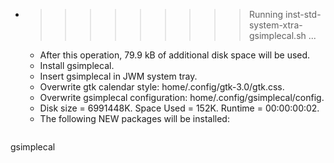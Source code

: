 * >>>>>>>>> Running inst-std-system-xtra-gsimplecal.sh ...
  * After this operation, 79.9 kB of additional disk space will be used.
  * Install gsimplecal.
  * Insert gsimplecal in JWM system tray.
  * Overwrite gtk calendar style: home/.config/gtk-3.0/gtk.css.
  * Overwrite gsimplecal configuration: home/.config/gsimplecal/config.
  * Disk size = 6991448K. Space Used = 152K. Runtime = 00:00:00:02.
  * The following NEW packages will be installed:
  ```bash
gsimplecal
  ```
